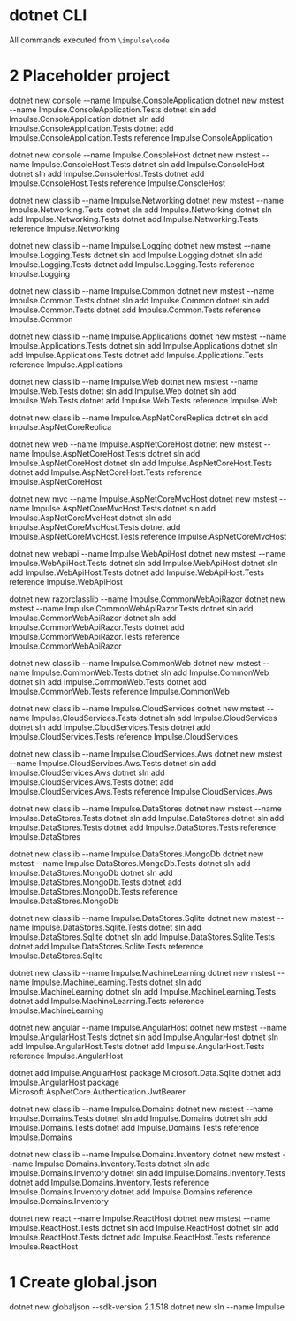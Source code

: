 # dotnet CLI

All commands executed from `\impulse\code`

# 2 Placeholder project

dotnet new console --name Impulse.ConsoleApplication
dotnet new mstest --name Impulse.ConsoleApplication.Tests
dotnet sln add Impulse.ConsoleApplication
dotnet sln add Impulse.ConsoleApplication.Tests
dotnet add Impulse.ConsoleApplication.Tests reference Impulse.ConsoleApplication

dotnet new console --name Impulse.ConsoleHost
dotnet new mstest --name Impulse.ConsoleHost.Tests
dotnet sln add Impulse.ConsoleHost
dotnet sln add Impulse.ConsoleHost.Tests
dotnet add Impulse.ConsoleHost.Tests reference Impulse.ConsoleHost

dotnet new classlib --name Impulse.Networking
dotnet new mstest --name Impulse.Networking.Tests
dotnet sln add Impulse.Networking
dotnet sln add Impulse.Networking.Tests
dotnet add Impulse.Networking.Tests reference Impulse.Networking

dotnet new classlib --name Impulse.Logging
dotnet new mstest --name Impulse.Logging.Tests
dotnet sln add Impulse.Logging
dotnet sln add Impulse.Logging.Tests
dotnet add Impulse.Logging.Tests reference Impulse.Logging

dotnet new classlib --name Impulse.Common
dotnet new mstest --name Impulse.Common.Tests
dotnet sln add Impulse.Common
dotnet sln add Impulse.Common.Tests
dotnet add Impulse.Common.Tests reference Impulse.Common

dotnet new classlib --name Impulse.Applications
dotnet new mstest --name Impulse.Applications.Tests
dotnet sln add Impulse.Applications
dotnet sln add Impulse.Applications.Tests
dotnet add Impulse.Applications.Tests reference Impulse.Applications

dotnet new classlib --name Impulse.Web
dotnet new mstest --name Impulse.Web.Tests
dotnet sln add Impulse.Web
dotnet sln add Impulse.Web.Tests
dotnet add Impulse.Web.Tests reference Impulse.Web

dotnet new classlib --name Impulse.AspNetCoreReplica
dotnet sln add Impulse.AspNetCoreReplica


dotnet new web --name Impulse.AspNetCoreHost
dotnet new mstest --name Impulse.AspNetCoreHost.Tests
dotnet sln add Impulse.AspNetCoreHost
dotnet sln add Impulse.AspNetCoreHost.Tests
dotnet add Impulse.AspNetCoreHost.Tests reference Impulse.AspNetCoreHost


dotnet new mvc --name Impulse.AspNetCoreMvcHost
dotnet new mstest --name Impulse.AspNetCoreMvcHost.Tests
dotnet sln add Impulse.AspNetCoreMvcHost
dotnet sln add Impulse.AspNetCoreMvcHost.Tests
dotnet add Impulse.AspNetCoreMvcHost.Tests reference Impulse.AspNetCoreMvcHost


dotnet new webapi --name Impulse.WebApiHost
dotnet new mstest --name Impulse.WebApiHost.Tests
dotnet sln add Impulse.WebApiHost
dotnet sln add Impulse.WebApiHost.Tests
dotnet add Impulse.WebApiHost.Tests reference Impulse.WebApiHost



dotnet new razorclasslib --name Impulse.CommonWebApiRazor
dotnet new mstest --name Impulse.CommonWebApiRazor.Tests
dotnet sln add Impulse.CommonWebApiRazor
dotnet sln add Impulse.CommonWebApiRazor.Tests
dotnet add Impulse.CommonWebApiRazor.Tests reference Impulse.CommonWebApiRazor


dotnet new classlib --name Impulse.CommonWeb
dotnet new mstest --name Impulse.CommonWeb.Tests
dotnet sln add Impulse.CommonWeb
dotnet sln add Impulse.CommonWeb.Tests
dotnet add Impulse.CommonWeb.Tests reference Impulse.CommonWeb


dotnet new classlib --name Impulse.CloudServices
dotnet new mstest --name Impulse.CloudServices.Tests
dotnet sln add Impulse.CloudServices
dotnet sln add Impulse.CloudServices.Tests
dotnet add Impulse.CloudServices.Tests reference Impulse.CloudServices


dotnet new classlib --name Impulse.CloudServices.Aws
dotnet new mstest --name Impulse.CloudServices.Aws.Tests
dotnet sln add Impulse.CloudServices.Aws
dotnet sln add Impulse.CloudServices.Aws.Tests
dotnet add Impulse.CloudServices.Aws.Tests reference Impulse.CloudServices.Aws

dotnet new classlib --name Impulse.DataStores
dotnet new mstest --name Impulse.DataStores.Tests
dotnet sln add Impulse.DataStores
dotnet sln add Impulse.DataStores.Tests
dotnet add Impulse.DataStores.Tests reference Impulse.DataStores


dotnet new classlib --name Impulse.DataStores.MongoDb
dotnet new mstest --name Impulse.DataStores.MongoDb.Tests
dotnet sln add Impulse.DataStores.MongoDb
dotnet sln add Impulse.DataStores.MongoDb.Tests
dotnet add Impulse.DataStores.MongoDb.Tests reference Impulse.DataStores.MongoDb


dotnet new classlib --name Impulse.DataStores.Sqlite
dotnet new mstest --name Impulse.DataStores.Sqlite.Tests
dotnet sln add Impulse.DataStores.Sqlite
dotnet sln add Impulse.DataStores.Sqlite.Tests
dotnet add Impulse.DataStores.Sqlite.Tests reference Impulse.DataStores.Sqlite

dotnet new classlib --name Impulse.MachineLearning
dotnet new mstest --name Impulse.MachineLearning.Tests
dotnet sln add Impulse.MachineLearning
dotnet sln add Impulse.MachineLearning.Tests
dotnet add Impulse.MachineLearning.Tests reference Impulse.MachineLearning


dotnet new angular --name Impulse.AngularHost
dotnet new mstest --name Impulse.AngularHost.Tests
dotnet sln add Impulse.AngularHost
dotnet sln add Impulse.AngularHost.Tests
dotnet add Impulse.AngularHost.Tests reference Impulse.AngularHost

dotnet add Impulse.AngularHost package Microsoft.Data.Sqlite
dotnet add Impulse.AngularHost package Microsoft.AspNetCore.Authentication.JwtBearer


dotnet new classlib --name Impulse.Domains
dotnet new mstest --name Impulse.Domains.Tests
dotnet sln add Impulse.Domains
dotnet sln add Impulse.Domains.Tests
dotnet add Impulse.Domains.Tests reference Impulse.Domains


dotnet new classlib --name Impulse.Domains.Inventory
dotnet new mstest --name Impulse.Domains.Inventory.Tests
dotnet sln add Impulse.Domains.Inventory
dotnet sln add Impulse.Domains.Inventory.Tests
dotnet add Impulse.Domains.Inventory.Tests reference Impulse.Domains.Inventory
dotnet add Impulse.Domains reference Impulse.Domains.Inventory


dotnet new react --name Impulse.ReactHost
dotnet new mstest --name Impulse.ReactHost.Tests
dotnet sln add Impulse.ReactHost
dotnet sln add Impulse.ReactHost.Tests
dotnet add Impulse.ReactHost.Tests reference Impulse.ReactHost


# 1 Create global.json 
dotnet new globaljson --sdk-version 2.1.518
dotnet new sln --name Impulse